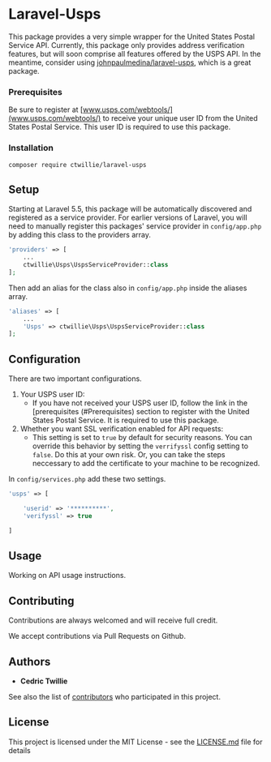 # Laravel-Usps

This package provides a very simple wrapper for the United States Postal Service API. Currently, this package only provides address verification features, but will soon comprise all features offered by the USPS API. In the meantime, consider using [johnpaulmedina/laravel-usps](https://github.com/johnpaulmedina/laravel-usps), which is a great package.

### Prerequisites

Be sure to register at [www.usps.com/webtools/](www.usps.com/webtools/) to receive your unique user ID
from the United States Postal Service. This user ID is required to use this package.

### Installation

```
composer require ctwillie/laravel-usps
```

## Setup

Starting at Laravel 5.5, this package will be automatically discovered and registered as a service provider.
For earlier versions of Laravel, you will need to manually register this packages' service provider in `config/app.php`
by adding this class to the providers array.

```php
'providers' => [
    ...
    ctwillie\Usps\UspsServiceProvider::class
];
```
Then add an alias for the class also in `config/app.php` inside the aliases array.

```php
'aliases' => [
    ...
    'Usps' => ctwillie\Usps\UspsServiceProvider::class
];
```

## Configuration

There are two important configurations.
1. Your USPS user ID:
    - If you have not received your USPS user ID, follow the link in the [prerequisites (#Prerequisites) section  to register with the 
      United States Postal Service. It is required to use this package.
2. Whether you want SSL verification enabled for API requests:
    - This setting is set to `true` by default for security reasons. You can override this behavior by setting the `verrifyssl` config     setting to `false`. Do this at your own risk. Or, you can take the steps neccessary to add the certificate to your machine to be     recognized.

In `config/services.php` add these two settings.

```php
'usps' => [

    'userid' => '**********',
    'verifyssl' => true

]
```

## Usage

Working on API usage instructions.

## Contributing

Contributions are always welcomed and will receive full credit.

We accept contributions via Pull Requests on Github.

## Authors

* **Cedric Twillie**

See also the list of [contributors](https://github.com/ctwillie/laravel-usps/graphs/contributors) who participated in this project.

## License

This project is licensed under the MIT License - see the [LICENSE.md](LICENSE.md) file for details

